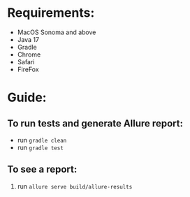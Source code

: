 # Requirements:
* MacOS Sonoma and above
* Java 17
* Gradle
* Chrome
* Safari
* FireFox


# Guide:

## To run tests and generate Allure report:

* run `gradle clean`
* run `gradle test`

## To see a report:

1. run `allure serve build/allure-results `
